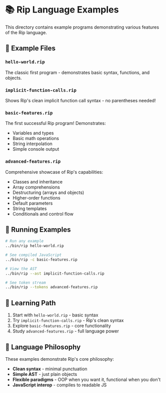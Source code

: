 # 📚 Rip Language Examples

This directory contains example programs demonstrating various features of the Rip language.

## 🎯 Example Files

### `hello-world.rip`
The classic first program - demonstrates basic syntax, functions, and objects.

### `implicit-function-calls.rip`
Shows Rip's clean implicit function call syntax - no parentheses needed!

### `basic-features.rip`
The first successful Rip program! Demonstrates:
- Variables and types
- Basic math operations
- String interpolation
- Simple console output

### `advanced-features.rip`
Comprehensive showcase of Rip's capabilities:
- Classes and inheritance
- Array comprehensions
- Destructuring (arrays and objects)
- Higher-order functions
- Default parameters
- String templates
- Conditionals and control flow

## 🚀 Running Examples

```bash
# Run any example
../bin/rip hello-world.rip

# See compiled JavaScript
../bin/rip -c basic-features.rip

# View the AST
../bin/rip --ast implicit-function-calls.rip

# See token stream
../bin/rip --tokens advanced-features.rip
```

## 📖 Learning Path

1. Start with `hello-world.rip` - basic syntax
2. Try `implicit-function-calls.rip` - Rip's clean syntax
3. Explore `basic-features.rip` - core functionality
4. Study `advanced-features.rip` - full language power

## 🎨 Language Philosophy

These examples demonstrate Rip's core philosophy:
- **Clean syntax** - minimal punctuation
- **Simple AST** - just plain objects
- **Flexible paradigms** - OOP when you want it, functional when you don't
- **JavaScript interop** - compiles to readable JS
